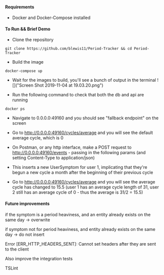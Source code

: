 #### Requirements
* Docker and Docker-Compose installed

#### To Run && Brief Demo
* Clone the repository
```
git clone https://github.com/blewis11/Period-Tracker && cd Period-Tracker
```

* Build the image
```
docker-compose up
```

* Wait for the images to build, you'll see a bunch of output in the terminal
![]("Screen Shot 2019-11-04 at 19.03.20.png")

* Run the following command to check that both the db and api are running
```
docker ps
```

* Navigate to 0.0.0.0:49160 and you should see "fallback endpoint" on the screen

* Go to http://0.0.0.0:49160/cycles/average and you will see the default average cycle, which is 0

* On Postman, or any http interface, make a POST request to http://0.0.0.0:49160/events - passing in the following params (and setting Content-Type to application/json)

* This inserts a new UserSymptom for user 1, implicating that they're begun a new cycle a month after the beginning of their previous cycle

* Go to http://0.0.0.0:49160/cycles/average and you will see the average cycle has changed to 15.5
(user 1 has an average cycle length of 31, user 2 still has an average cycle of 0 - thus the average is 31/2 = 15.5)

#### Future improvements

if the symptom is a period heaviness, and an entity already exists on the same day -> overwrite

if symptom not for period heaviness, and entity already exists on the same day -> do not insert

Error [ERR_HTTP_HEADERS_SENT]: Cannot set headers after they are sent to the client

Also improve the integration tests

TSLint
